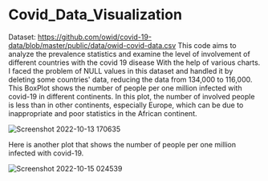# Covid_Data_Visualization
Dataset: https://github.com/owid/covid-19-data/blob/master/public/data/owid-covid-data.csv
This code aims to analyze the prevalence statistics and examine the level of involvement of different countries with the covid 19 disease With the help of various charts. I faced the problem of NULL values in this dataset and handled it by deleting some countries' data, reducing the data from 134,000 to 116,000.
This BoxPlot shows the number of people per one million infected with covid-19 in different continents. In this plot, the number of involved people is less than in other continents, especially Europe, which can be due to inappropriate and poor statistics in the African continent.

![Screenshot 2022-10-13 170635](https://user-images.githubusercontent.com/83090039/195956436-58744dea-aa2a-4978-934e-92754fd0ccd3.jpg)

Here is another plot that shows the number of people per one million infected with covid-19.

![Screenshot 2022-10-15 024539](https://user-images.githubusercontent.com/83090039/195956595-26510666-a71f-4b27-9715-4f63704c3e36.jpg)
